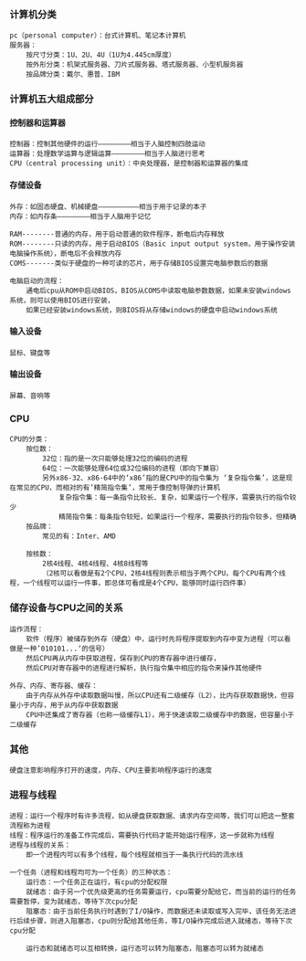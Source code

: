 ### 计算机分类
    pc（personal computer）：台式计算机、笔记本计算机
    服务器：
        按尺寸分类：1U、2U、4U（1U为4.445cm厚度）
        按外形分类：机架式服务器、刀片式服务器、塔式服务器、小型机服务器
        按品牌分类：戴尔、惠普、IBM

### 计算机五大组成部分
#### 控制器和运算器
    控制器：控制其他硬件的运行————————相当于人脑控制四肢运动
    运算器：处理数学运算与逻辑运算————————相当于人脑进行思考
    CPU（central processing unit）：中央处理器，是控制器和运算器的集成

#### 存储设备
    外存：如固态硬盘、机械硬盘——————————相当于用于记录的本子
    内存：如内存条————————相当于人脑用于记忆

    RAM--------普通的内存，用于启动普通的软件程序，断电后内存释放
    ROM--------只读的内存，用于启动BIOS（Basic input output system，用于操作安装电脑操作系统），断电后不会释放内存
    COMS-------类似于硬盘的一种可读的芯片，用于存储BIOS设置完电脑参数后的数据

    电脑启动的流程：
        通电后cpu从ROM中启动BIOS，BIOS从COMS中读取电脑参数数据，如果未安装windows系统，则可以使用BIOS进行安装，
        如果已经安装windows系统，则BIOS将从存储windows的硬盘中启动windows系统

#### 输入设备
    鼠标、键盘等

#### 输出设备
    屏幕、音响等


### CPU
    CPU的分类：
        按位数：
            32位：指的是一次只能够处理32位的编码的进程
            64位：一次能够处理64位或32位编码的进程（即向下兼容）
            另外x86-32、x86-64中的‘x86’指的是CPU中的指令集为 ‘复杂指令集’，这是现在常见的CPU，而相对的有‘精简指令集’，常用于像控制导弹的计算机
                复杂指令集：每一条指令比较长、复杂，如果运行一个程序，需要执行的指令较少
                精简指令集：每条指令较短，如果运行一个程序，需要执行的指令较多，但精确
        按品牌：
            常见的有：Inter、AMD

        按核数：
            2核4线程、4核4线程、4核8线程等
            （2核可以看做是有2个CPU，2核4线程则表示相当于两个CPU，每个CPU有两个线程，一个线程可以运行一件事，即总体可看成是4个CPU，能够同时运行四件事）

### 储存设备与CPU之间的关系
    运作流程：
        软件（程序）被储存到外存（硬盘）中，运行时先将程序提取到内存中变为进程（可以看做是一种’010101...‘的信号）
        然后CPU再从内存中获取进程，保存到CPU的寄存器中进行缓存，
        然后CPU对寄存器中的进程进行解析，执行指令集中相应的指令来操作其他硬件

    外存、内存、寄存器、缓存：
        由于内存从外存中读取数据叫慢，所以CPU还有二级缓存（L2），比内存获取数据快，但容量小于内存，用于从内存中获取数据
        CPU中还集成了寄存器（也称一级缓存L1），用于快速读取二级缓存中的数据，但容量小于二级缓存

### 其他
    硬盘注意影响程序打开的速度，内存、CPU主要影响程序运行的速度

### 进程与线程
    进程：运行一个程序时有许多流程，如从硬盘获取数据、请求内存空间等，我们可以把这一整套流程称为进程
    线程：程序运行的准备工作完成后，需要执行代码才能开始运行程序，这一步就称为线程
    进程与线程的关系：
        即一个进程内可以有多个线程，每个线程就相当于一条执行代码的流水线

    一个任务（进程和线程均可为一个任务）的三种状态：
        运行态：一个任务正在运行，有cpu的分配权限
        就绪态：由于另一个优先级更高的任务需要运行，cpu需要分配给它，而当前的运行的任务需要暂停，变为就绪态，等待下次cpu分配
        阻塞态：由于当前任务执行时遇到了I/O操作，而数据还未读取或写入完毕，该任务无法进行后续步骤，则进入阻塞态，cpu则分配给其他任务，等I/O操作完成后进入就绪态，等待下次cpu分配

        运行态和就绪态可以互相转换，运行态可以转为阻塞态，阻塞态可以转为就绪态

